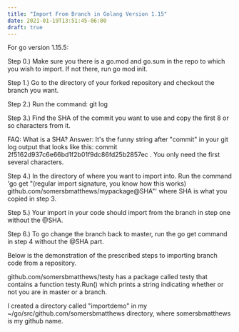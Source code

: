 ```yaml
---
title: "Import From Branch in Golang Version 1.15"
date: 2021-01-19T13:51:45-06:00
draft: true
---
```


For go version 1.15.5:

Step 0.) Make sure you there is a go.mod and go.sum in the repo to which you wish to import. If not there, run go mod init.

Step 1.) Go to the directory of your forked repository and checkout the branch you want.

Step 2.) Run the command: git log

Step 3.) Find the SHA of the commit you want to use and copy the first 8 or so characters from it.

FAQ: What is a SHA? Answer: It's the funny string after "commit" in your git log output that looks like this: commit 2f5162d937c6e66bd1f2b01f9dc86fd25b2857ec . You only need the first several characters.
 
Step 4.) In the directory of where you want to import into. Run the command 'go get "(regular import signature, you know how this works) github.com/somersbmatthews/mypackage@SHA"' where SHA is what you copied in step 3.

Step 5.) Your import in your code should import from the branch in step one without the @SHA.

Step 6.) To go change the branch back to master, run the go get command in step 4 without the @SHA part.


Below is the demonstration of the prescribed steps to importing branch code from a repository.

github.com/somersbmatthews/testy has a package called testy that contains a function testy.Run() which prints a string indicating whether or not you are in master or a branch.

I created a directory called "importdemo" in my ~/go/src/github.com/somersbmatthews directory, where somersbmatthews is my github name.

